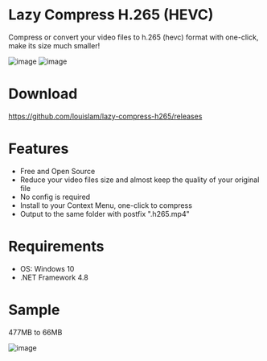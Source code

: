 # Lazy Compress H.265 (HEVC)

Compress or convert your video files to h.265 (hevc) format with one-click, make its size much smaller!

![image](https://github.com/louislam/lazy-compress-h265/blob/master/readme_images/2020-05-09_230722.png)
![image](https://github.com/louislam/lazy-compress-h265/blob/master/readme_images/2020-05-09_225508.png)

# Download

https://github.com/louislam/lazy-compress-h265/releases

# Features

* Free and Open Source
* Reduce your video files size and almost keep the quality of your original file
* No config is required
* Install to your Context Menu, one-click to compress
* Output to the same folder with postfix ".h265.mp4"


# Requirements

* OS: Windows 10
* .NET Framework 4.8

# Sample

477MB to 66MB

![image](https://github.com/louislam/lazy-compress-h265/blob/master/readme_images/2020-05-09_231655.png)
